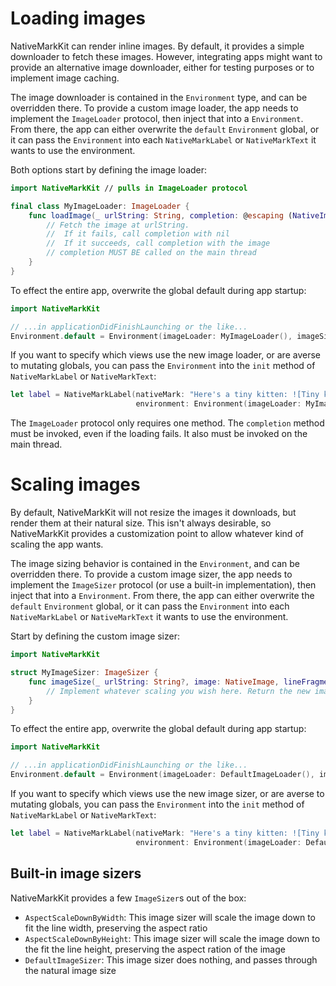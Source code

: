 # Loading images

NativeMarkKit can render inline images. By default, it provides a simple downloader to fetch these images. However, integrating apps might want to provide an alternative image downloader, either for testing purposes or to implement image caching.

The image downloader is contained in the `Environment` type,  and can be overridden there. To provide a custom image loader, the app needs to implement the `ImageLoader` protocol, then inject that into a `Environment`. From there, the app can either overwrite the `default` `Environment` global, or it can pass the `Environment` into each `NativeMarkLabel` or `NativeMarkText` it wants to use the environment.

Both options start by defining the image loader:

```Swift
import NativeMarkKit // pulls in ImageLoader protocol

final class MyImageLoader: ImageLoader {
    func loadImage(_ urlString: String, completion: @escaping (NativeImage?) -> Void) {
        // Fetch the image at urlString. 
        //  If it fails, call completion with nil
        //  If it succeeds, call completion with the image
        // completion MUST BE called on the main thread
    }
}
```

To effect the entire app, overwrite the global default during app startup:

```Swift
import NativeMarkKit

// ...in applicationDidFinishLaunching or the like...
Environment.default = Environment(imageLoader: MyImageLoader(), imageSizer: DefaultImageSizer())
```

If you want to specify which views use the new image loader, or are averse to mutating globals, you can pass the `Environment` into the `init` method of `NativeMarkLabel` or `NativeMarkText`:

```Swift
let label = NativeMarkLabel(nativeMark: "Here's a tiny kitten: ![Tiny kitten](http://placekitten.com/g/20/20)", 
                            environment: Environment(imageLoader: MyImageLoader(), imageSizer: DefaultImageSizer()))
```

The `ImageLoader` protocol only requires one method. The `completion` method must be invoked, even if the loading fails. It also must be invoked on the main thread.

# Scaling images

By default, NativeMarkKit will not resize the images it downloads, but render them at their natural size. This isn't always desirable, so NativeMarkKit provides a customization point to allow whatever kind of scaling the app wants.

The image sizing behavior is contained in the `Environment`, and can be overridden there. To provide a custom image sizer, the app needs to implement the `ImageSizer` protocol (or use a built-in implementation), then inject that into a `Environment`. From there, the app can either overwrite the `default` `Environment` global, or it can pass the `Environment` into each `NativeMarkLabel` or `NativeMarkText` it wants to use the environment.

Start by defining the custom image sizer:

```Swift
import NativeMarkKit

struct MyImageSizer: ImageSizer {
    func imageSize(_ urlString: String?, image: NativeImage, lineFragment: CGRect) -> CGSize {
        // Implement whatever scaling you wish here. Return the new image size
    }
}
```

To effect the entire app, overwrite the global default during app startup:

```Swift
import NativeMarkKit

// ...in applicationDidFinishLaunching or the like...
Environment.default = Environment(imageLoader: DefaultImageLoader(), imageSizer: MyImageSizer())
```

If you want to specify which views use the new image sizer, or are averse to mutating globals, you can pass the `Environment` into the `init` method of `NativeMarkLabel` or `NativeMarkText`:

```Swift
let label = NativeMarkLabel(nativeMark: "Here's a tiny kitten: ![Tiny kitten](http://placekitten.com/g/20/20)", 
                            environment: Environment(imageLoader: DefaultImageLoader(), imageSizer: MyImageSizer()))
```

## Built-in image sizers

NativeMarkKit provides a few `ImageSizer`s out of the box:

- `AspectScaleDownByWidth`: This image sizer will scale the image down to fit the line width, preserving the aspect ratio
- `AspectScaleDownByHeight`: This image sizer will scale the image down to the fit the line height, preserving the aspect ration of the image
- `DefaultImageSizer`: This image sizer does nothing, and passes through the natural image size

